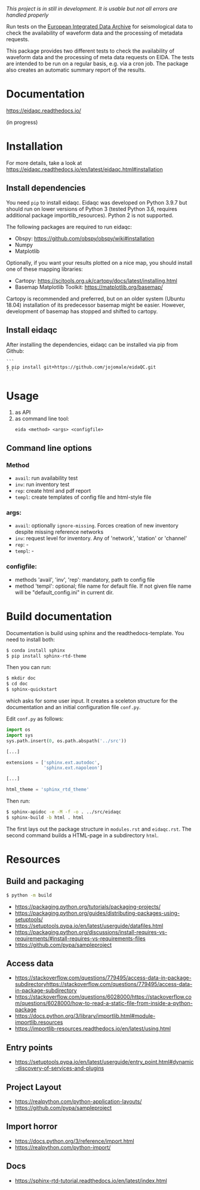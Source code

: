 *This project is in still in development. It is usable but not*
*all errors are handled properly*


Run tests on the 
[European Integrated Data Archive](http://www.orfeus-eu.org/data/eida/) 
for seismological data
to check the availability of waveform data and the processing of metadata requests.

This package provides two different tests to check the availability of waveform data and the processing of 
meta data requests on EIDA. 
The tests are intended to be run on a regular 
basis, e.g. via a cron job. The package also creates an
automatic summary report of the results.

# Documentation

https://eidaqc.readthedocs.io/

(in progress)

# Installation

For more details, take a look at https://eidaqc.readthedocs.io/en/latest/eidaqc.html#installation

## Install dependencies
You need `pip` to install eidaqc. Eidaqc was developed on Python 3.9.7 but
should run on lower versions of Python 3 (tested Python 3.6, requires additional package importlib_resources). Python 2 is not supported.

The following packages are required to run eidaqc:
- Obspy: https://github.com/obspy/obspy/wiki#installation
- Numpy
- Matplotlib

Optionally, if you want your results plotted on a nice map, you should install one of these mapping libraries:
- Cartopy: https://scitools.org.uk/cartopy/docs/latest/installing.html
- Basemap Matplotlib Toolkit: https://matplotlib.org/basemap/

Cartopy is recommended and preferred, but on an older system (Ubuntu 18.04)
installation of its predecessor basemap might be easier. However, development of basemap has stopped and shifted to cartopy.

## Install eidaqc

After installing the dependencies, eidaqc can be installed 
via pip from Github:


    ```
    $ pip install git+https://github.com/jojomale/eidaQC.git
    ```

# Usage

1. as API
2. as command line tool:
    ```
    eida <method> <args> <configfile>
    ```

## Command line options
### Method
- `avail`: run availability test
- `inv`:   run inventory test
- `rep`:   create html and pdf report
- `templ`: create templates of config file 
            and html-style file

### args:
- `avail`: optionally `ignore-missing`. Forces creation
    of new inventory despite missing reference networks
- `inv`: <level>
    request level for inventory. Any of
    'network', 'station' or 'channel'
- `rep`: -
- `templ`: -

### configfile:
- methods 'avail', 'inv', 'rep': mandatory,
        path to config file
- method 'templ': optional; file name for default
    file. If not given file name will be 
    "default_config.ini" in current dir.


# Build documentation
Documentation is build using sphinx and the readthedocs-template. You need to install both:

```bash
$ conda install sphinx
$ pip install sphinx-rtd-theme
```

Then you can run:
```bash
$ mkdir doc
$ cd doc
$ sphinx-quickstart 
```
which asks for some user input. It creates a sceleton structure for
the documentation and an initial configuration file `conf.py`.

Edit `conf.py` as follows:

```python
import os
import sys
sys.path.insert(0, os.path.abspath('../src'))

[...]

extensions = ['sphinx.ext.autodoc', 
              'sphinx.ext.napoleon']

[...]

html_theme = 'sphinx_rtd_theme'
```

Then run:
```bash
$ sphinx-apidoc -e -M -f -o . ../src/eidaqc
$ sphinx-build -b html . html
```

The first lays out the package structure in `modules.rst`
and `eidaqc.rst`.
The second command builds a HTML-page in a subdirectory `html`.

# Resources

## Build and packaging
```bash
$ python -m build
```
- https://packaging.python.org/tutorials/packaging-projects/
- https://packaging.python.org/guides/distributing-packages-using-setuptools/
- https://setuptools.pypa.io/en/latest/userguide/datafiles.html
- https://packaging.python.org/discussions/install-requires-vs-requirements/#install-requires-vs-requirements-files
- https://github.com/pypa/sampleproject


## Access data 
- https://stackoverflow.com/questions/779495/access-data-in-package-subdirectoryhttps://stackoverflow.com/questions/779495/access-data-in-package-subdirectory
- https://stackoverflow.com/questions/6028000/https://stackoverflow.com/questions/6028000/how-to-read-a-static-file-from-inside-a-python-package
- https://docs.python.org/3/library/importlib.html#module-importlib.resources
- https://importlib-resources.readthedocs.io/en/latest/using.html

## Entry points
- https://setuptools.pypa.io/en/latest/userguide/entry_point.html#dynamic-discovery-of-services-and-plugins

## Project Layout
- https://realpython.com/python-application-layouts/
- https://github.com/pypa/sampleproject

## Import horror
- https://docs.python.org/3/reference/import.html
- https://realpython.com/python-import/

## Docs
- https://sphinx-rtd-tutorial.readthedocs.io/en/latest/index.html